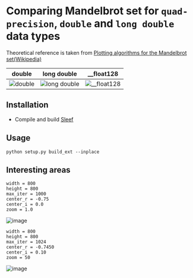 # Comparing Mandelbrot set for `quad-precision`, `double` and `long double` data types
Theoretical reference is taken from [Plotting algorithms for the Mandelbrot set(Wikipedia)](https://en.m.wikipedia.org/wiki/Plotting_algorithms_for_the_Mandelbrot_set)

| double | long double | __float128 |
|--------|-------------|------------|
| ![double](https://github.com/user-attachments/assets/4088a436-0057-4836-8b4d-31d9ef70a3d5) | ![long double](https://github.com/user-attachments/assets/738671ca-be91-4f24-a570-fad8307e6e6d) | ![__float128](https://github.com/user-attachments/assets/5f35b191-5339-445c-a19d-e2a4bf20b8b2) |


## Installation
- Compile and build [Sleef](https://sleef.org/)

## Usage
```
python setup.py build_ext --inplace
```
## Interesting areas
```
width = 800
height = 800
max_iter = 1000
center_r = -0.75
center_i = 0.0
zoom = 1.0
```
![image](https://github.com/user-attachments/assets/ae12fc00-6afd-4c27-b055-3983ae1ff30e)

```
width = 800
height = 800
max_iter = 1024
center_r = -0.7450
center_i = 0.10
zoom = 50
```
![image](https://github.com/user-attachments/assets/b8df9dbe-778b-4dd3-9591-bc2ab82032fd)
